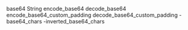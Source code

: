 base64
	String
		encode_base64
		decode_base64
		encode_base64_custom_padding
		decode_base64_custom_padding
		-base64_chars
		-inverted_base64_chars
